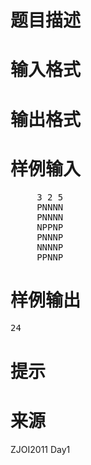 

# 题目描述



# 输入格式



# 输出格式



# 样例输入


<pre>     3 2 5
     PNNNN
     PNNNN
     NPPNP
     PNNNP
     NNNNP
     PPNNP
</pre>

# 样例输出


<pre>24</pre>

# 提示



# 来源


<p>
ZJOI2011 Day1
</p>

